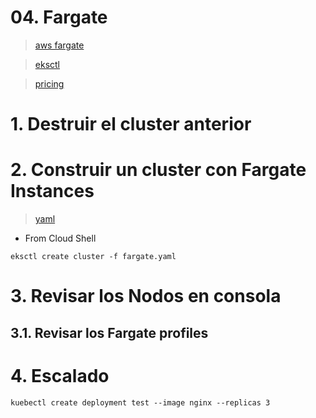 # 04. Fargate <!-- omit in toc -->
> [aws fargate](https://docs.aws.amazon.com/eks/latest/userguide/fargate-getting-started.html)

> [eksctl](https://eksctl.io/usage/fargate-support/)

> [pricing](https://aws.amazon.com/fargate/pricing/​)

# 1. Destruir el cluster anterior
# 2. Construir un cluster con Fargate Instances
> [yaml](./assets/cluster/fargate.yaml)

- From Cloud Shell
```
eksctl create cluster -f fargate.yaml
```

# 3. Revisar los Nodos en consola
## 3.1. Revisar los Fargate profiles
# 4. Escalado
```
kuebectl create deployment test --image nginx --replicas 3
```
